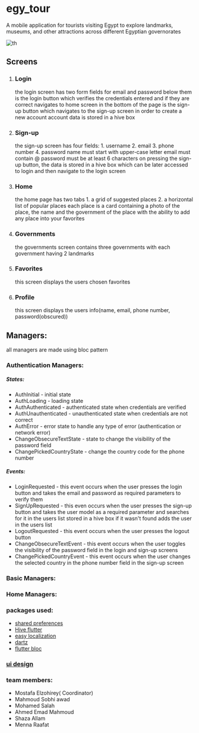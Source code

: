# egy_tour

A mobile application for tourists visiting Egypt to explore landmarks, museums, and other attractions across different Egyptian governorates

![th](https://github.com/user-attachments/assets/7de6e0b7-42ab-4d28-b1b8-c69c9bb36702)

## Screens

1. ### Login
    the login screen has two form fields for email and password
    below them is the login button which verifies the credentials entered and if they are correct navigates to home screen
    in the bottom of the page is the sign-up button which navigates to the sign-up screen in order to create a new account
    account data is stored in a hive box
2. ### Sign-up
    the sign-up screen has four fields:
        1. username
        2. email
        3. phone number
        4. password
    name must start with upper-case letter
    email must contain @
    password must be at least 6 characters
    on pressing the sign-up button, the data is stored in a hive box which can be later accessed to login and then navigate to the login screen
3. ### Home
    the home page has two tabs
        1. a grid of suggested places 
        2. a horizontal list of popular places
    each place is a card containing a photo of the place, the name and the government of the place with the ability to add any place into your favorites
4. ### Governments
    the governments screen contains three governments with each government having 2 landmarks
5. ### Favorites
    this screen displays the users chosen favorites
6. ### Profile
    this screen displays the users info(name, email, phone number, password(obscured))

## Managers: 
all managers are made using bloc pattern
### Authentication Managers:
##### States: 
* AuthInitial - initial state
* AuthLoading - loading state
* AuthAuthenticated - authenticated state when credentials are verified
* AuthUnauthenticated - unauthenticated state when credentials are not correct
* AuthError - error state to handle any type of error (authentication or network error)
* ChangeObsecureTextState - state to change the visibility of the password field
* ChangePickedCountryState - change the country code for the phone number


##### Events: 
* LoginRequested - this event occurs when the user presses the login button and takes the email and password as required parameters to verify them
* SignUpRequested - this even occurs when the user presses the sign-up button and takes the user model as a required parameter and searches for it in the users list stored in a hive box if it wasn't found adds the user in the users list 
* LogoutRequested - this event occurs when the user presses the logout button
* ChangeObsecureTextEvent - this event occurs when the user toggles the visibility of the password field in the login and sign-up screens
* ChangePickedCountryEvent - this event occurs when the user changes the selected country in the phone number field in the sign-up screen



### Basic Managers: 



### Home Managers: 




### packages used:
- [shared preferences](https://pub.dev/packages/shared_preferences)
- [Hive flutter](https://pub.dev/packages/hive_flutter)
- [easy localization](https://pub.dev/packages/easy_localization)
- [dartz](https://pub.dev/packages/dartz)
- [flutter bloc](https://pub.dev/packages/flutter_bloc)


### [ui design](https://www.figma.com/design/sBPzQg1RO0wmHxRJJHVtpZ/Egy-Tour?node-id=0-1&p=f&t=bnztC7PVr0QlNAls-0)





### team members:
- Mostafa Elzohirey( Coordinator)
- Mahmoud Sobhi awad
- Mohamed Salah
- Ahmed Emad Mahmoud
- Shaza Allam
- Menna Raafat
